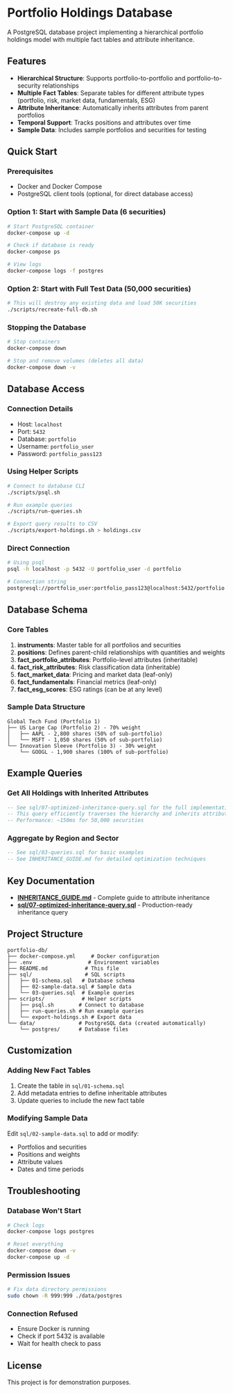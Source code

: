 # Portfolio Holdings Database

A PostgreSQL database project implementing a hierarchical portfolio holdings model with multiple fact tables and attribute inheritance.

## Features

- **Hierarchical Structure**: Supports portfolio-to-portfolio and portfolio-to-security relationships
- **Multiple Fact Tables**: Separate tables for different attribute types (portfolio, risk, market data, fundamentals, ESG)
- **Attribute Inheritance**: Automatically inherits attributes from parent portfolios
- **Temporal Support**: Tracks positions and attributes over time
- **Sample Data**: Includes sample portfolios and securities for testing

## Quick Start

### Prerequisites
- Docker and Docker Compose
- PostgreSQL client tools (optional, for direct database access)

### Option 1: Start with Sample Data (6 securities)
```bash
# Start PostgreSQL container
docker-compose up -d

# Check if database is ready
docker-compose ps

# View logs
docker-compose logs -f postgres
```

### Option 2: Start with Full Test Data (50,000 securities)
```bash
# This will destroy any existing data and load 50K securities
./scripts/recreate-full-db.sh
```

### Stopping the Database

```bash
# Stop containers
docker-compose down

# Stop and remove volumes (deletes all data)
docker-compose down -v
```

## Database Access

### Connection Details
- Host: `localhost`
- Port: `5432`
- Database: `portfolio`
- Username: `portfolio_user`
- Password: `portfolio_pass123`

### Using Helper Scripts

```bash
# Connect to database CLI
./scripts/psql.sh

# Run example queries
./scripts/run-queries.sh

# Export query results to CSV
./scripts/export-holdings.sh > holdings.csv
```

### Direct Connection

```bash
# Using psql
psql -h localhost -p 5432 -U portfolio_user -d portfolio

# Connection string
postgresql://portfolio_user:portfolio_pass123@localhost:5432/portfolio
```

## Database Schema

### Core Tables

1. **instruments**: Master table for all portfolios and securities
2. **positions**: Defines parent-child relationships with quantities and weights
3. **fact_portfolio_attributes**: Portfolio-level attributes (inheritable)
4. **fact_risk_attributes**: Risk classification data (inheritable)
5. **fact_market_data**: Pricing and market data (leaf-only)
6. **fact_fundamentals**: Financial metrics (leaf-only)
7. **fact_esg_scores**: ESG ratings (can be at any level)

### Sample Data Structure

```
Global Tech Fund (Portfolio 1)
├── US Large Cap (Portfolio 2) - 70% weight
│   ├── AAPL - 2,800 shares (50% of sub-portfolio)
│   └── MSFT - 1,050 shares (50% of sub-portfolio)
└── Innovation Sleeve (Portfolio 3) - 30% weight
    └── GOOGL - 1,900 shares (100% of sub-portfolio)
```

## Example Queries

### Get All Holdings with Inherited Attributes
```sql
-- See sql/07-optimized-inheritance-query.sql for the full implementation
-- This query efficiently traverses the hierarchy and inherits attributes
-- Performance: ~150ms for 50,000 securities
```

### Aggregate by Region and Sector
```sql
-- See sql/03-queries.sql for basic examples
-- See INHERITANCE_GUIDE.md for detailed optimization techniques
```

## Key Documentation

- **[INHERITANCE_GUIDE.md](INHERITANCE_GUIDE.md)** - Complete guide to attribute inheritance
- **[sql/07-optimized-inheritance-query.sql](sql/07-optimized-inheritance-query.sql)** - Production-ready inheritance query

## Project Structure

```
portfolio-db/
├── docker-compose.yml     # Docker configuration
├── .env                  # Environment variables
├── README.md            # This file
├── sql/                 # SQL scripts
│   ├── 01-schema.sql   # Database schema
│   ├── 02-sample-data.sql # Sample data
│   └── 03-queries.sql  # Example queries
├── scripts/            # Helper scripts
│   ├── psql.sh        # Connect to database
│   ├── run-queries.sh # Run example queries
│   └── export-holdings.sh # Export data
└── data/              # PostgreSQL data (created automatically)
    └── postgres/      # Database files
```

## Customization

### Adding New Fact Tables

1. Create the table in `sql/01-schema.sql`
2. Add metadata entries to define inheritable attributes
3. Update queries to include the new fact table

### Modifying Sample Data

Edit `sql/02-sample-data.sql` to add or modify:
- Portfolios and securities
- Positions and weights
- Attribute values
- Dates and time periods

## Troubleshooting

### Database Won't Start
```bash
# Check logs
docker-compose logs postgres

# Reset everything
docker-compose down -v
docker-compose up -d
```

### Permission Issues
```bash
# Fix data directory permissions
sudo chown -R 999:999 ./data/postgres
```

### Connection Refused
- Ensure Docker is running
- Check if port 5432 is available
- Wait for health check to pass

## License

This project is for demonstration purposes.